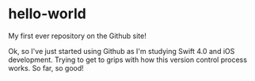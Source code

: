 # hello-world
My first ever repository on the Github site!

Ok, so I've just started using Github as I'm studying Swift 4.0 and iOS development.
Trying to get to grips with how this version control process works. So far, so good!
